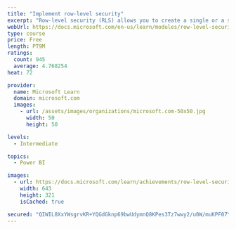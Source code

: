 ```yaml
---
title: "Implement row-level security"
excerpt: "Row-level security (RLS) allows you to create a single or a set of reports that targets data for a specific user. In this module, you will learn how to implement RLS by using either a static or dynamic method and how Microsoft Power BI simplifies testing RLS in Power BI Desktop and Power BI service."
webUrl: https://docs.microsoft.com/en-us/learn/modules/row-level-security-power-bi/
type: course
price: Free
length: PT9M
ratings:
  count: 945
  average: 4.768254
heat: 72

provider:
  name: Microsoft Learn
  domain: microsoft.com
  images:
    - url: /assets/images/organizations/microsoft.com-50x50.jpg
      width: 50
      height: 50

levels:
  - Intermediate

topics:
  - Power BI

images:
  - url: https://docs.microsoft.com/learn/achievements/row-level-security-power-bi-social.png
    width: 643
    height: 321
    isCached: true

secured: "QIWIL8XxYWsgrvKR+YQGdGknp69bwUdymnQ8KPes3Tz7wwy2/u0W/muKPF07YJgnvLybiTKxNCApByqWWDT5r0UhVpCVjfv8Q78LHDlXPN445JtfJySJ0SkSc4rHkygjL/E7AH72WZeRiTIYemcrxhfKEVKjBVbssd66BGCjSqnPRX+2H27V3OdvXszVyISvJElbplC5wqOFH9pXYJnvkBY9QbGQblcaFZaZG2/mTjGbNLaTRlZUenFJPAizJdGR7NYa6L6Gbv9LJWTjsYehhfMgBJjWPZsPB2C8JA6QC/vwuTXSLO8vCQTd53xlN+MDvMzytKgKU69sESHm19j+xAS9rkm6tEIJTTW/GaLAH3+yuJAECrcxiJHMoDur88EvT94qeZLLnRQbac78AGbD9+TKetUpHzBc/6EDhlqiUhQ=;nRcwSC6ON8l45bWdQncjPw=="
---
```


